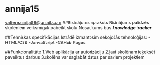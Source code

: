 # annija15
valtereannija99@gmail.com
##Risinājums apraksts
Risinājums palīdzēs skolēniem veiksmīgāk pabeikt skolu.Nosaukums būs
***knowledge tracker***

##Tehniskas specifikācijas
Istrādē izmantosim sekojošās tehnoloģijas:
-HTML/CSS
-JanvaScript
-GitHub Pages

##Funkcionalitāte
1.Web aplikācija ar autorizāciju
2.ļaut skolēnam ieķeksēt paveiktus darbus
3.skolēns var saglabāt datus par saviem projektiem
